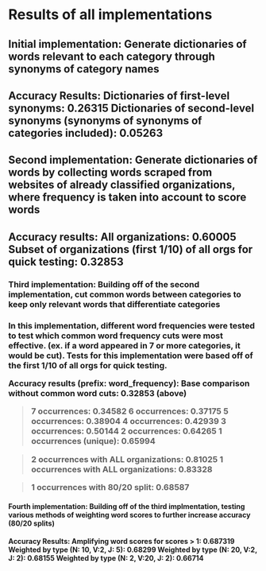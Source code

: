 # Results of all implementations

<h2> Initial implementation: Generate dictionaries of words relevant to each category through synonyms of category names <h2>

Accuracy Results:
Dictionaries of first-level synonyms: 0.26315
Dictionaries of second-level synonyms (synonyms of synonyms of categories included): 0.05263

<h2> Second implementation: Generate dictionaries of words by collecting words scraped from websites of already classified organizations, where frequency is taken into account to score words <h2>

Accuracy results:
All organizations: 0.60005
Subset of organizations (first 1/10) of all orgs for quick testing: 0.32853

<h3> Third implementation: Building off of the second implementation, cut common words between categories to keep only relevant words that differentiate categories <h3>
In this implementation, different word frequencies were tested to test which common word frequency cuts were most effective. (ex. if a word appeared in 7 or more categories, it would be cut). Tests for this implementation were based off of the first 1/10 of all orgs for quick testing.

Accuracy results (prefix: word_frequency):
Base comparison without common word cuts: 0.32853 (above)
> 7 occurrences: 0.34582
> 6 occurrences: 0.37175
> 5 occurrences: 0.38904
> 4 occurrences: 0.42939
> 3 occurrences: 0.50144
> 2 occurrences: 0.64265
> 1 occurrences (unique): 0.65994

> 2 occurrences with ALL organizations: 0.81025
> 1 occurrences with ALL organizations: 0.83328

> 1 occurrences with 80/20 split: 0.68587

<h4> Fourth implementation: Building off of the third implmentation, testing various methods of weighting word scores to further increase accuracy (80/20 splits) <h4>

Accuracy Results:
Amplifying word scores for scores > 1: 0.687319
Weighted by type (N: 10, V:2, J: 5): 0.68299
Weighted by type (N: 20, V:2, J: 2): 0.68155
Weighted by type (N: 2, V:20, J: 2): 0.66714